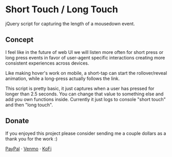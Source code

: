 Short Touch / Long Touch
========================

jQuery script for capturing the length of a mousedown event.


Concept
-------

I feel like in the future of web UI we will listen more often for short press or long press events in favor of user-agent specific interactions 
creating more consistent experiences across devices. 

Like making hover's work on mobile, a short-tap can start the rollover/reveal animation, while a long-press actually follows the link.

This script is pretty basic, it just captures when a user has pressed for longer than 2.5 seconds. You can change that value to something else 
and add you own functions inside. Currently it just logs to console "short touch" and then "long touch".


Donate
------

If you enjoyed this project please consider sending me a couple dollars as a thank you for the work :)

[PayPal](https://paypal.me/sammurphey) · [Venmo](https://venmo.com/sammurphey) · [KoFi](https://kofi.com/sammurphey)

